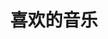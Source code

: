 ---
title: 喜欢的音乐
keywords: 音乐
description: 下饭的音乐
links: https://www.yunyoujun.cn/friends/links.json
random: true
---